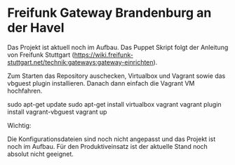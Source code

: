 # Freifunk Gateway Brandenburg an der Havel

Das Projekt ist aktuell noch im Aufbau. Das Puppet Skript folgt der Anleitung von Freifunk Stuttgart (https://wiki.freifunk-stuttgart.net/technik:gateways:gateway-einrichten).

Zum Starten das Repository auschecken, Virtualbox und Vagrant sowie das vbguest plugin installieren. Danach dann einfach die Vagrant VM hochfahren.

sudo apt-get update
sudo apt-get install virtualbox vagrant
vagrant plugin install vagrant-vbguest
vagrant up

Wichtig:

Die Konfigurationsdateien sind noch nicht angepasst und das Projekt ist noch im Aufbau. Für den Produktiveinsatz ist der aktuelle Stand noch absolut nicht geeignet.
